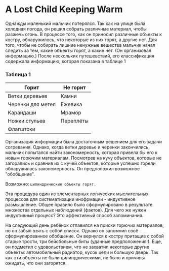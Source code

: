 # A Lost Child Keeping Warm

Однажды маленький мальчик потерялся. Так как на улице была холодная погода, он решил собрать различные материал, чтобы разжечь огонь. В процессе того, как он приносил различные объекты к костру, обнаружилось, что некоторые из них горят, а другие нет. Для того, чтобы не собирать лишние ненужные вещества мальчик начал следить за тем, какие объекты горят, а какие нет. (Он организовал информацию.) После нескольких путешевствий, его классификация содержала информацию, которая показана в таблице 1

### Таблица 1

|Горит               | Не горит  |
|--------------------|-----------|
| Ветки деревьев     | Камни     |
| Черенки для метел  | Ежевика   |
| Карандаши          | Мрамор    |
| Ножки стульев      | Переплёты |
| Флагштоки          |           |

Организация информации была достаточным решением для его задачи cогревания.
Однако, когда ветки деревье и черенки закончились, мальчик попытался найти закономерность, которая
привела бы его к новым горючим материалам. Посмотрев на кучу объектов, которые не загорались и сравнив их
с кучей объектов, которые успешно горели обнаружилась закономерность. 
Он предположил возможное "обобщение".

Возможно: `цилиндрические объекты горят.`

Эта процедура один из элементарных логических мыслительных процессов для систематизации инофрмации - индуктивное размышление.
Общее правило было сформулировано в результате множества отдельных наблюдений (фактов). Для чего же нужен индуктивный процесс?
Это эффективный способ запоминания.

На следующий день ребёнок отпавился на поиски горючих материалов, но он забыл взять с собой список. Однако он запомнил своё сформулированное обобщение.
Он вернулся к костру притащив с собой старые трости, три бейсбольные биты (удачные предположения!). Еще, он подметил с удовольствием, что не захватил некоторые другие объекты: автомобильный радиатор, кусок цепи и большую дверь. Так как эти объекты не были цилиндрическими, не было и причины ожидать, что они загорятся.
